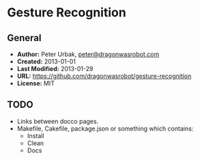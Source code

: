Gesture Recognition
===================

## General

- **Author:** Peter Urbak, peter@dragonwasrobot.com
- **Created:** 2013-01-01
- **Last Modified:** 2013-01-29
- **URL:** https://github.com/dragonwasrobot/gesture-recognition
- **License:** MIT

## TODO
- Links between docco pages.
- Makefile, Cakefile, package.json or something which contains:
	+ Install
	+ Clean
	+ Docs
